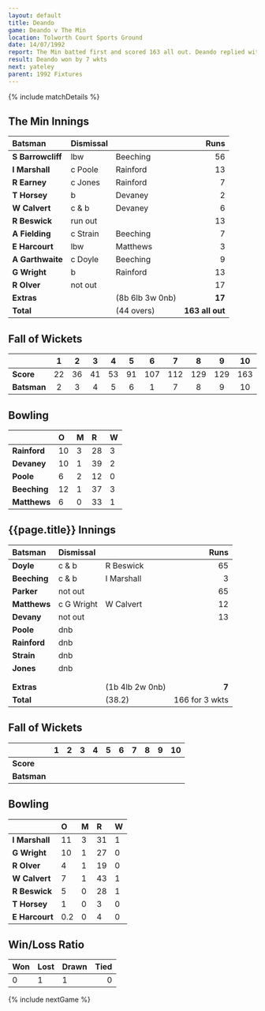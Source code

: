 ```yaml
---
layout: default
title: Deando
game: Deando v The Min
location: Tolworth Court Sports Ground
date: 14/07/1992
report: The Min batted first and scored 163 all out. Deando replied with 155 for 3 wkts
result: Deando won by 7 wkts
next: yateley
parent: 1992 Fixtures
---
```


{% include matchDetails %}

## The Min Innings

| Batsman | Dismissal |  | Runs |
|:---|:---|---|---:|
| **S Barrowcliff** | lbw | Beeching | 56 |
| **I Marshall** | c Poole | Rainford | 13 |
| **R Earney** | c Jones | Rainford | 7 |
| **T Horsey** | b | Devaney | 2 |
| **W Calvert** | c & b | Devaney | 6 |
| **R Beswick** | run out |  | 13 |
| **A Fielding** | c Strain | Beeching | 7 |
| **E Harcourt** | lbw | Matthews | 3 |
| **A Garthwaite** | c Doyle | Beeching | 9 |
| **G Wright** | b | Rainford | 13 |
| **R Olver** | not out |  | 17 |
| **Extras** | | (8b 6lb 3w 0nb) | **17** |
| **Total** | | (44 overs) | **163 all out** |

## Fall of Wickets

| | 1 | 2 | 3 | 4 | 5 | 6 | 7 | 8 | 9 | 10 |
|---|:---:|:---:|:---:|:---:|:---:|:---:|:---:|:---:|:---:|:---:|
| **Score** | 22 | 36 | 41 | 53 | 91 | 107 | 112 | 129 | 129 | 163 |
| **Batsman** | 2 | 3 | 4 | 5 | 6 | 1 | 7 | 8 | 9 | 10 |

## Bowling

| | O | M | R | W |
|---|:---|:---|:---|:---|
| **Rainford** | 10 | 3 | 28 | 3 |
| **Devaney** | 10 | 1 | 39 | 2 |
| **Poole** | 6 | 2 | 12 | 0 |
| **Beeching** | 12 | 1 | 37 | 3 |
| **Matthews** | 6 | 0 | 33 | 1 |

## {{page.title}} Innings

| Batsman | Dismissal |  | Runs |
|:---|:---|---|---:|
| **Doyle** | c & b | R Beswick | 65 |
| **Beeching** | c & b | I Marshall | 3 |
| **Parker** | not out |  | 65 |
| **Matthews** | c G Wright | W Calvert | 12 |
| **Devany** | not out |  | 13 |
| **Poole** | dnb |  |  |
| **Rainford** | dnb |  |  |
| **Strain** | dnb |  |  |
| **Jones** | dnb |  |  |
|  |  |  |  |
|  |  |  |  |
| **Extras** | | (1b 4lb 2w 0nb) | **7** |
| **Total** | | (38.2) | 166 for 3 wkts |

## Fall of Wickets

| | 1 | 2 | 3 | 4 | 5 | 6 | 7 | 8 | 9 | 10 |
|---|:---:|:---:|:---:|:---:|:---:|:---:|:---:|:---:|:---:|:---:|
| **Score** |  |  |  |  |  |  |  |  |  |  |
| **Batsman** |  |  |  |  |  |  |  |  |  |  |

## Bowling

| | O | M | R | W |
|---|:---|:---|:---|:---|
| **I Marshall** | 11 | 3 | 31 | 1 |
| **G Wright** | 10 | 1 | 27 | 0 |
| **R Olver** | 4 | 1 | 19 | 0 |
| **W Calvert** | 7 | 1 | 43 | 1 |
| **R Beswick** | 5 | 0 | 28 | 1 |
| **T Horsey** | 1 | 0 | 3 | 0 |
| **E Harcourt** | 0.2 | 0 | 4 | 0 |

## Win/Loss Ratio

| Won | Lost | Drawn | Tied |
|:---|:---|:---|---:|
| 0 | 1 | 1 | 0 |

{% include nextGame %}